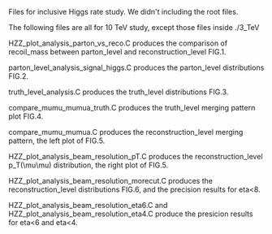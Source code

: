 Files for inclusive Higgs rate study. We didn't including the root files.

The following files are all for 10 TeV study, except those files inside ./3_TeV

HZZ_plot_analysis_parton_vs_reco.C produces the comparison of recoil_mass between parton_level and reconstruction_level FIG.1.

parton_level_analysis_signal_higgs.C produces the parton_level distributions FIG.2.

truth_level_analysis.C produces the truth_level distributions FIG.3.

compare_mumu_mumua_truth.C produces the truth_level merging pattern plot FIG.4.

compare_mumu_mumua.C produces the reconstruction_level merging pattern, the left plot of FIG.5.

HZZ_plot_analysis_beam_resolution_pT.C produces the reconstruction_level p_T(\mu\mu) distribution, the right plot of FIG.5.

HZZ_plot_analysis_beam_resolution_morecut.C produces the reconstruction_level distributions FIG.6, and the precision results for eta<8.

HZZ_plot_analysis_beam_resolution_eta6.C and HZZ_plot_analysis_beam_resolution_eta4.C produce the presicion results for eta<6 and eta<4.
